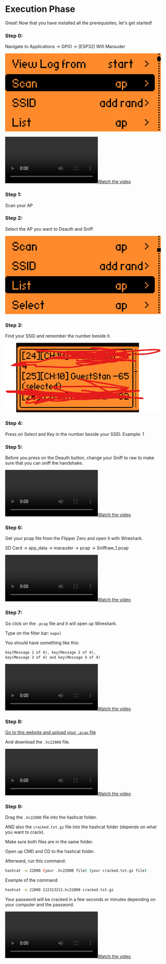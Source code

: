 # Execution Phase

Great! Now that you have installed all the prerequisites, let's get started!

### Step 0:
Navigate to Applications -> GPIO -> [ESP32] Wifi Marauder

![Run AP](./Image%20and%20Video/Screenshot-20230712-175629.png)

[![Watch the video](Image%20and%20Video/Recording%202023-07-12%20175619.mp4)](Image%20and%20Video/Recording%202023-07-12%20175619.mp4)

### Step 1:
Scan your AP

### Step 2:
Select the AP you want to Deauth and Sniff

![Alt text](Image%20and%20Video/Screenshot-20230712-181816.png)

### Step 3:
Find your SSID and remember the number beside it.

![Alt text](Image%20and%20Video/Screenshot%202023-07-12%20180501.png)

### Step 4:
Press on Select and Key in the number beside your SSID. Example: 1

### Step 5:
Before you press on the Deauth button, change your Sniff to raw to make sure that you can sniff the handshake.

[![Watch the video](Image%20and%20Video/RAW%20and%20Deauther.mp4)](Image%20and%20Video/RAW%20and%20Deauther.mp4)

### Step 6:
Get your pcap file from the Flipper Zero and open it with Wireshark.

SD Card -> app_data -> marauder -> pcap -> Sniffraw_1.pcap

[![Watch the video](Image%20and%20Video/Recording75619.mp4)](Image%20and%20Video/Recording75619.mp4)

### Step 7:
Go click on the `.pcap` file and it will open up Wireshark.

Type on the filter bar: `eapol`

You should have something like this:

```
key(Message 1 of 4), key(Message 2 of 4),
key(Message 3 of 4) and key(Message 4 of 4)
```

[![Watch the video](Image%20and%20Video/Eapol%20works.mp4)](Image%20and%20Video/Eapol%20works.mp4)

### Step 8:
[Go to this website and upload your `.pcap` file](https://hashcat.net/cap2hashcat/)

And download the `.hc22000` file.

[![Watch the video](Image%20and%20Video/Use%20Hashcat%20website.mp4)](Image%20and%20Video/Use%20Hashcat%20website.mp4)

### Step 9:
Drag the `.hc22000` file into the hashcat folder.

AND also the `cracked.txt.gz` file into the hashcat folder (depends on what you want to crack).

Make sure both files are in the same folder.

Open up CMD and CD to the hashcat folder.

Afterward, run this command:

```bash
hashcat -m 22000 (your .hc22000 file) (your cracked.txt.gz file)
```

Example of the command:

```bash
hashcat -m 22000 112313212.hc22000 cracked.txt.gz
```

Your password will be cracked in a few seconds or minutes depending on your computer and the password.

[![Watch the video](Image%20and%20Video/Password%20Cracked.mp4)](Image%20and%20Video/Password%20Cracked.mp4)